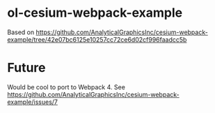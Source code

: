 # ol-cesium-webpack-example

Based on https://github.com/AnalyticalGraphicsInc/cesium-webpack-example/tree/42e07bc6125e10257cc72ce6d02cf996faadcc5b

# Future

Would be cool to port to Webpack 4. See https://github.com/AnalyticalGraphicsInc/cesium-webpack-example/issues/7
